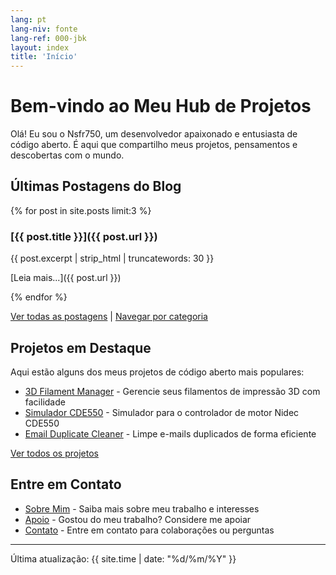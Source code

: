 ```yaml
---
lang: pt
lang-niv: fonte
lang-ref: 000-jbk
layout: index
title: 'Início'
---
```


# Bem-vindo ao Meu Hub de Projetos

Olá! Eu sou o Nsfr750, um desenvolvedor apaixonado e entusiasta de código aberto. É aqui que compartilho meus projetos, pensamentos e descobertas com o mundo.

## Últimas Postagens do Blog

{% for post in site.posts limit:3 %}
### [{{ post.title }}]({{ post.url }})

{{ post.excerpt | strip_html | truncatewords: 30 }}

[Leia mais...]({{ post.url }})

{% endfor %}

[Ver todas as postagens](blog) | [Navegar por categoria](categories)

## Projetos em Destaque

Aqui estão alguns dos meus projetos de código aberto mais populares:

- [3D Filament Manager](https://github.com/Nsfr750/3D_Filament_Manager) - Gerencie seus filamentos de impressão 3D com facilidade
- [Simulador CDE550](https://github.com/Nsfr750/CDE550-sim) - Simulador para o controlador de motor Nidec CDE550
- [Email Duplicate Cleaner](https://github.com/Nsfr750/EmailDuplicateCleaner) - Limpe e-mails duplicados de forma eficiente

[Ver todos os projetos](projects)

## Entre em Contato

- [Sobre Mim](about) - Saiba mais sobre meu trabalho e interesses
- [Apoio](support) - Gostou do meu trabalho? Considere me apoiar
- [Contato](contact) - Entre em contato para colaborações ou perguntas

---

Última atualização: {{ site.time | date: "%d/%m/%Y" }}
